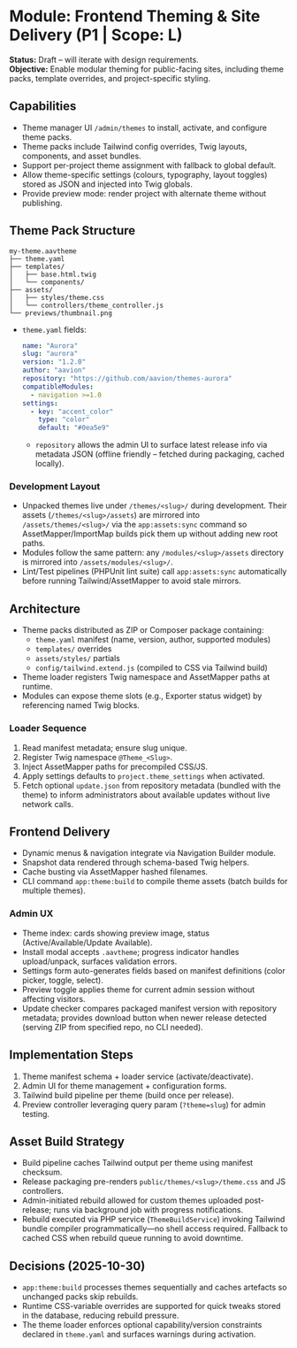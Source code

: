 # Module: Frontend Theming & Site Delivery (P1 | Scope: L)

**Status:** Draft – will iterate with design requirements.  
**Objective:** Enable modular theming for public-facing sites, including theme packs, template overrides, and project-specific styling.

## Capabilities
- Theme manager UI `/admin/themes` to install, activate, and configure theme packs.
- Theme packs include Tailwind config overrides, Twig layouts, components, and asset bundles.
- Support per-project theme assignment with fallback to global default.
- Allow theme-specific settings (colours, typography, layout toggles) stored as JSON and injected into Twig globals.
- Provide preview mode: render project with alternate theme without publishing.

## Theme Pack Structure
```
my-theme.aavtheme
├── theme.yaml
├── templates/
│   ├── base.html.twig
│   └── components/
├── assets/
│   ├── styles/theme.css
│   └── controllers/theme_controller.js
└── previews/thumbnail.png
```
- `theme.yaml` fields:
  ```yaml
  name: "Aurora"
  slug: "aurora"
  version: "1.2.0"
  author: "aavion"
  repository: "https://github.com/aavion/themes-aurora"
  compatibleModules:
    - navigation >=1.0
  settings:
    - key: "accent_color"
      type: "color"
      default: "#0ea5e9"
  ```
  - `repository` allows the admin UI to surface latest release info via metadata JSON (offline friendly – fetched during packaging, cached locally).

### Development Layout
- Unpacked themes live under `/themes/<slug>/` during development. Their assets (`/themes/<slug>/assets`) are mirrored into `/assets/themes/<slug>/` via the `app:assets:sync` command so AssetMapper/ImportMap builds pick them up without adding new root paths.
- Modules follow the same pattern: any `/modules/<slug>/assets` directory is mirrored into `/assets/modules/<slug>/`.
- Lint/Test pipelines (PHPUnit lint suite) call `app:assets:sync` automatically before running Tailwind/AssetMapper to avoid stale mirrors.

## Architecture
- Theme packs distributed as ZIP or Composer package containing:
  - `theme.yaml` manifest (name, version, author, supported modules)
  - `templates/` overrides
  - `assets/styles/` partials
  - `config/tailwind.extend.js` (compiled to CSS via Tailwind build)
- Theme loader registers Twig namespace and AssetMapper paths at runtime.
- Modules can expose theme slots (e.g., Exporter status widget) by referencing named Twig blocks.

### Loader Sequence
1. Read manifest metadata; ensure slug unique.
2. Register Twig namespace `@Theme_<Slug>`.
3. Inject AssetMapper paths for precompiled CSS/JS.
4. Apply settings defaults to `project.theme_settings` when activated.
5. Fetch optional `update.json` from repository metadata (bundled with the theme) to inform administrators about available updates without live network calls.

## Frontend Delivery
- Dynamic menus & navigation integrate via Navigation Builder module.
- Snapshot data rendered through schema-based Twig helpers.
- Cache busting via AssetMapper hashed filenames.
- CLI command `app:theme:build` to compile theme assets (batch builds for multiple themes).

### Admin UX
- Theme index: cards showing preview image, status (Active/Available/Update Available).
- Install modal accepts `.aavtheme`; progress indicator handles upload/unpack, surfaces validation errors.
- Settings form auto-generates fields based on manifest definitions (color picker, toggle, select).
- Preview toggle applies theme for current admin session without affecting visitors.
- Update checker compares packaged manifest version with repository metadata; provides download button when newer release detected (serving ZIP from specified repo, no CLI needed).

## Implementation Steps
1. Theme manifest schema + loader service (activate/deactivate).
2. Admin UI for theme management + configuration forms.
3. Tailwind build pipeline per theme (build once per release).
4. Preview controller leveraging query param (`?theme=slug`) for admin testing.

## Asset Build Strategy
- Build pipeline caches Tailwind output per theme using manifest checksum.
- Release packaging pre-renders `public/themes/<slug>/theme.css` and JS controllers.
- Admin-initiated rebuild allowed for custom themes uploaded post-release; runs via background job with progress notifications.
- Rebuild executed via PHP service (`ThemeBuildService`) invoking Tailwind bundle compiler programmatically—no shell access required. Fallback to cached CSS when rebuild queue running to avoid downtime.

## Decisions (2025-10-30)
- `app:theme:build` processes themes sequentially and caches artefacts so unchanged packs skip rebuilds.
- Runtime CSS-variable overrides are supported for quick tweaks stored in the database, reducing rebuild pressure.
- The theme loader enforces optional capability/version constraints declared in `theme.yaml` and surfaces warnings during activation.
